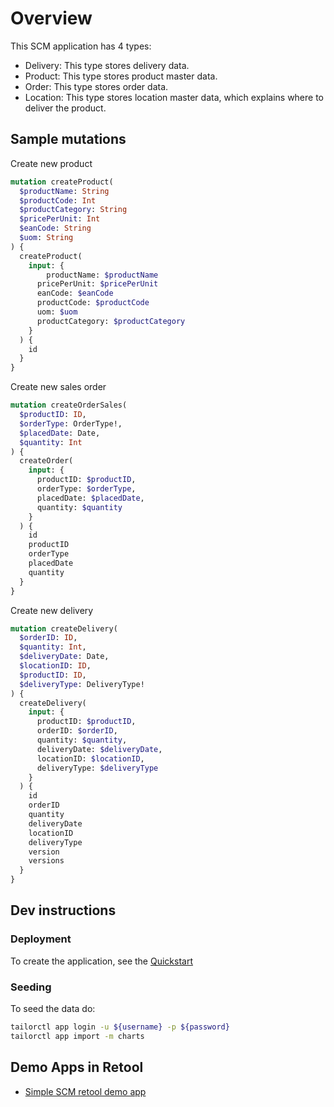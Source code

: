 # Overview
This SCM application has 4 types:
- Delivery: This type stores delivery data.
- Product: This type stores product master data.
- Order: This type stores order data.
- Location: This type stores location master data, which explains where to deliver the product.




## Sample mutations
Create new product
```graphql
mutation createProduct(
  $productName: String
  $productCode: Int
  $productCategory: String
  $pricePerUnit: Int
  $eanCode: String
  $uom: String
) {
  createProduct(
    input: {
    	productName: $productName
      pricePerUnit: $pricePerUnit
      eanCode: $eanCode
      productCode: $productCode
      uom: $uom
      productCategory: $productCategory
    }
  ) {
    id
  }
}

```
Create new sales order
```graphql
mutation createOrderSales(
  $productID: ID,
  $orderType: OrderType!,
  $placedDate: Date,
  $quantity: Int
) {
  createOrder(
    input: {
      productID: $productID,
      orderType: $orderType,
      placedDate: $placedDate,
      quantity: $quantity
    }
  ) {
    id
    productID
    orderType
    placedDate
    quantity
  }
}
```

Create new delivery
```graphql
mutation createDelivery(
  $orderID: ID,
  $quantity: Int,
  $deliveryDate: Date,
  $locationID: ID,
  $productID: ID,
  $deliveryType: DeliveryType!
) {
  createDelivery(
    input: {
      productID: $productID,
      orderID: $orderID,
      quantity: $quantity,
      deliveryDate: $deliveryDate,
      locationID: $locationID,
      deliveryType: $deliveryType
    }
  ) {
    id
    orderID
    quantity
    deliveryDate
    locationID
    deliveryType
    version
    versions
  }
}

```


## Dev instructions

### Deployment

To create the application, see the [Quickstart](https://pf-services-docs-tailorinc.vercel.app/getting-started/quickstart)

### Seeding

To seed the data do:

```sh
tailorctl app login -u ${username} -p ${password}
tailorctl app import -m charts
```

## Demo Apps in Retool
- [Simple SCM retool demo app](https://tailorinc.retool.com/embedded/public/dcd12d76-f3b4-44fd-b0e9-8733e116cdac)
